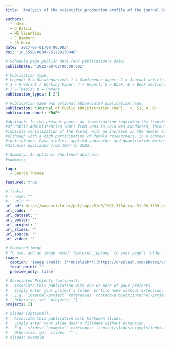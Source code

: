 ```yaml
---
title: 'Analysis of the scientific production profile of the journal Brazilian Journal of Public Administration (RAP) in the period 2003-16'

authors:
  - admin
  - D Dalcin
  - MS Visentini
  - J Bamberg
  - JS Kern
date: '2017-07-01T00:00:00Z'
doi: '10.1590/0034-761220170046'

# Schedule page publish date (NOT publication's date).
publishDate: '2022-08-02T00:00:00Z'

# Publication type.
# Legend: 0 = Uncategorized; 1 = Conference paper; 2 = Journal article;
# 3 = Preprint / Working Paper; 4 = Report; 5 = Book; 6 = Book section;
# 7 = Thesis; 8 = Patent
publication_types: ['2']

# Publication name and optional abbreviated publication name.
publication: *Journal of Public Administration (RAP),  v. 51, n. 6*
publication_short: *RAP*

#abstract: In the present paper, an investigation regarding the transformations of studies published in the Brazilian Journal 
#of Public Administration (RAP) from 2003 to 2016 was conducted, through bibliometric research. The main results 
#indicate consolidation of the field, with an increase in the number of authors per article. Most authors were male, 
#although with a high participation of female researchers, in a context where most authors are Brazilian, from public 
#institutions. Case-studies, applied-approaches and quantitative methodology studies increased in comparison to 
#3studies published from 1994 to 2002.

# Summary. An optional shortened abstract.
#summary: 

tags:
  - Source Themes

featured: true

# links:
# - name: ""
#   url: ""
url_pdf: http://www.scielo.br/pdf/rap/v51n6/1982-3134-rap-51-06-1139.pdf
url_code: ''
url_dataset: ''
url_poster: ''
url_project: ''
url_slides: ''
url_source: ''
url_video: ''

# Featured image
# To use, add an image named `featured.jpg/png` to your page's folder. 
image:
  caption: 'Image credit: [**Unsplash**](https://unsplash.com/photos/vdaJJbls3xE)'
  focal_point: ""
  preview_only: false

# Associated Projects (optional).
#   Associate this publication with one or more of your projects.
#   Simply enter your project's folder or file name without extension.
#   E.g. `internal-project` references `content/project/internal-project/index.md`.
#   Otherwise, set `projects: []`.
projects: []

# Slides (optional).
#   Associate this publication with Markdown slides.
#   Simply enter your slide deck's filename without extension.
#   E.g. `slides: "example"` references `content/slides/example/index.md`.
#   Otherwise, set `slides: ""`.
# slides: example
---
```





